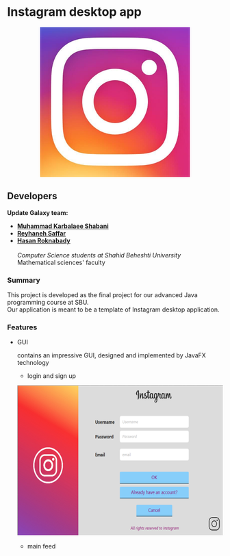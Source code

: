 # Instagram desktop app

<p align="center">
  <img src = "readmeContext/head.png" height = "350">
</p>

## Developers

**Update Galaxy team:**
- [**Muhammad Karbalaee Shabani**](https://gitlab.com/muhammadksht)
- [**Reyhaneh Saffar**](https://gitlab.com/rsf122456)
- [**Hasan Roknabady**](https://gitlab.com/HasanRoknabady)
\
  \
  _Computer Science students at Shahid Beheshti University_
  \
  Mathematical sciences' faculty
### Summary
This project is developed as the final project for our advanced Java programming course at SBU.
\
Our application is meant to be a template of Instagram desktop application.
### Features
  
- GUI 

  contains an impressive GUI, designed and implemented by JavaFX technology

  -  login and sign up
  
    <p align="center">
      <img src = "readmeContext/signup.png" height = "350">
    </p>

  -  main feed 
  
                                                                                                                                                                                                                                                                                                       